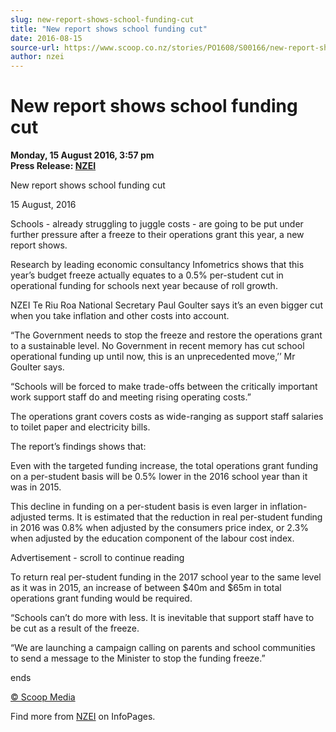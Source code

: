 ```yaml
---
slug: new-report-shows-school-funding-cut
title: "New report shows school funding cut"
date: 2016-08-15
source-url: https://www.scoop.co.nz/stories/PO1608/S00166/new-report-shows-school-funding-cut.htm
author: nzei
---
```

New report shows school funding cut
===================================

**Monday, 15 August 2016, 3:57 pm**  
**Press Release: [NZEI](https://info.scoop.co.nz/NZEI)**

  
New report shows school funding cut

15 August, 2016

Schools - already struggling to juggle costs - are going to be put under further pressure after a freeze to their operations grant this year, a new report shows.

Research by leading economic consultancy Infometrics shows that this year’s budget freeze actually equates to a 0.5% per-student cut in operational funding for schools next year because of roll growth.

NZEI Te Riu Roa National Secretary Paul Goulter says it’s an even bigger cut when you take inflation and other costs into account.

“The Government needs to stop the freeze and restore the operations grant to a sustainable level. No Government in recent memory has cut school operational funding up until now, this is an unprecedented move,’’ Mr Goulter says.

“Schools will be forced to make trade-offs between the critically important work support staff do and meeting rising operating costs.”

The operations grant covers costs as wide-ranging as support staff salaries to toilet paper and electricity bills.

The report’s findings shows that:

Even with the targeted funding increase, the total operations grant funding on a per-student basis will be 0.5% lower in the 2016 school year than it was in 2015.

This decline in funding on a per-student basis is even larger in inflation-adjusted terms. It is estimated that the reduction in real per-student funding in 2016 was 0.8% when adjusted by the consumers price index, or 2.3% when adjusted by the education component of the labour cost index.

Advertisement - scroll to continue reading





To return real per-student funding in the 2017 school year to the same level as it was in 2015, an increase of between $40m and $65m in total operations grant funding would be required.

“Schools can’t do more with less. It is inevitable that support staff have to be cut as a result of the freeze.

“We are launching a campaign calling on parents and school communities to send a message to the Minister to stop the funding freeze.”

ends

[© Scoop Media](http://www.scoop.co.nz/about/terms.html)

Find more from [NZEI](https://info.scoop.co.nz/NZEI) on InfoPages.